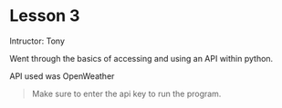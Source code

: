 # Lesson 3
Intructor: Tony

Went through the basics of accessing and using an API within python.

API used was OpenWeather

> Make sure to enter the api key to run the program.
